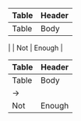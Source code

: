 | Table | Header |
|-------|--------|
| Table | Body   |
|
| Not   | Enough |


| Table | Header |
|-------|--------|
| Table | Body   |
|→
| Not   | Enough |
